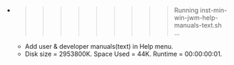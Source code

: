 * >>>>>>>>> Running inst-min-win-jwm-help-manuals-text.sh ...
  * Add user & developer manuals(text) in Help menu.
  * Disk size = 2953800K. Space Used = 44K. Runtime = 00:00:00:01.

